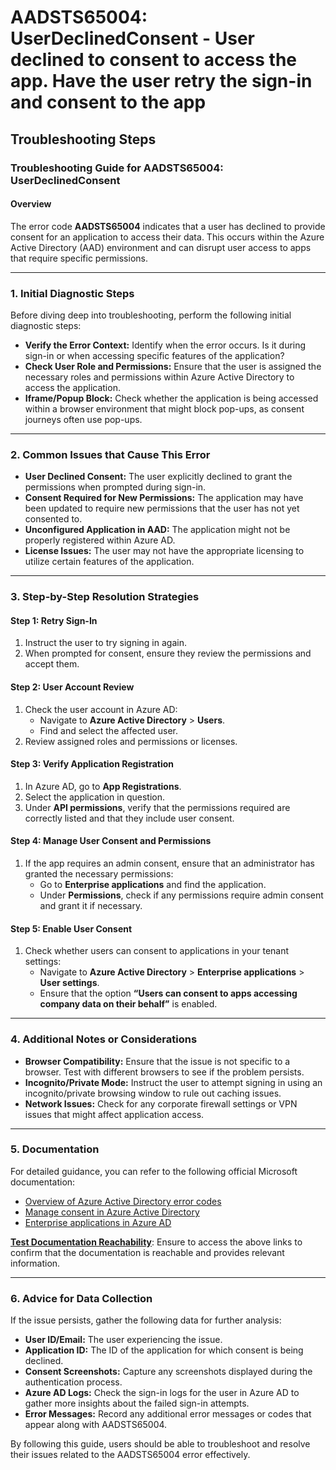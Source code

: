 
# AADSTS65004: UserDeclinedConsent - User declined to consent to access the app. Have the user retry the sign-in and consent to the app


## Troubleshooting Steps
### Troubleshooting Guide for AADSTS65004: UserDeclinedConsent

#### Overview
The error code **AADSTS65004** indicates that a user has declined to provide consent for an application to access their data. This occurs within the Azure Active Directory (AAD) environment and can disrupt user access to apps that require specific permissions.

---

### 1. Initial Diagnostic Steps

Before diving deep into troubleshooting, perform the following initial diagnostic steps:

- **Verify the Error Context:** Identify when the error occurs. Is it during sign-in or when accessing specific features of the application?
- **Check User Role and Permissions:** Ensure that the user is assigned the necessary roles and permissions within Azure Active Directory to access the application.
- **Iframe/Popup Block:** Check whether the application is being accessed within a browser environment that might block pop-ups, as consent journeys often use pop-ups.

---

### 2. Common Issues that Cause This Error

- **User Declined Consent:** The user explicitly declined to grant the permissions when prompted during sign-in.
- **Consent Required for New Permissions:** The application may have been updated to require new permissions that the user has not yet consented to.
- **Unconfigured Application in AAD:** The application might not be properly registered within Azure AD.
- **License Issues:** The user may not have the appropriate licensing to utilize certain features of the application.

---

### 3. Step-by-Step Resolution Strategies

#### Step 1: Retry Sign-In
1. Instruct the user to try signing in again.
2. When prompted for consent, ensure they review the permissions and accept them.

#### Step 2: User Account Review
1. Check the user account in Azure AD:
   - Navigate to **Azure Active Directory** > **Users**.
   - Find and select the affected user.
2. Review assigned roles and permissions or licenses.

#### Step 3: Verify Application Registration
1. In Azure AD, go to **App Registrations**.
2. Select the application in question.
3. Under **API permissions**, verify that the permissions required are correctly listed and that they include user consent.

#### Step 4: Manage User Consent and Permissions
1. If the app requires an admin consent, ensure that an administrator has granted the necessary permissions:
   - Go to **Enterprise applications** and find the application.
   - Under **Permissions**, check if any permissions require admin consent and grant it if necessary.

#### Step 5: Enable User Consent
1. Check whether users can consent to applications in your tenant settings:
   - Navigate to **Azure Active Directory** > **Enterprise applications** > **User settings**.
   - Ensure that the option **“Users can consent to apps accessing company data on their behalf”** is enabled.

---

### 4. Additional Notes or Considerations

- **Browser Compatibility:** Ensure that the issue is not specific to a browser. Test with different browsers to see if the problem persists.
- **Incognito/Private Mode:** Instruct the user to attempt signing in using an incognito/private browsing window to rule out caching issues.
- **Network Issues:** Check for any corporate firewall settings or VPN issues that might affect application access.

---

### 5. Documentation

For detailed guidance, you can refer to the following official Microsoft documentation:

- [Overview of Azure Active Directory error codes](https://learn.microsoft.com/en-us/azure/active-directory/develop/reference-aad-error-codes)
- [Manage consent in Azure Active Directory](https://learn.microsoft.com/en-us/azure/active-directory/develop/v2-app-permissions-consent)
- [Enterprise applications in Azure AD](https://learn.microsoft.com/en-us/azure/active-directory/manage-apps/what-is-an-enterprise-application)

**[Test Documentation Reachability](https://learn.microsoft.com)**: Ensure to access the above links to confirm that the documentation is reachable and provides relevant information.

---

### 6. Advice for Data Collection

If the issue persists, gather the following data for further analysis:

- **User ID/Email:** The user experiencing the issue.
- **Application ID:** The ID of the application for which consent is being declined.
- **Consent Screenshots:** Capture any screenshots displayed during the authentication process.
- **Azure AD Logs:** Check the sign-in logs for the user in Azure AD to gather more insights about the failed sign-in attempts.
- **Error Messages:** Record any additional error messages or codes that appear along with AADSTS65004.

By following this guide, users should be able to troubleshoot and resolve their issues related to the AADSTS65004 error effectively.
